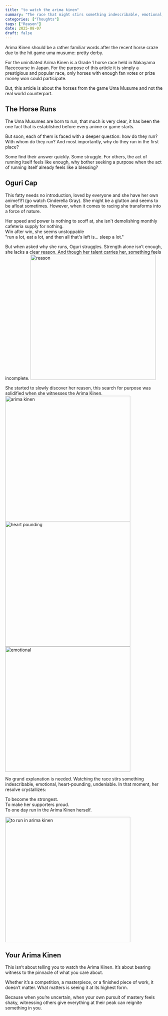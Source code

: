 ```yaml
---
title: "to watch the arima kinen"
summary: "The race that might stirs something indescribable, emotional, heart-pounding, undeniable"
categories: ["Thoughts"]
tags: ["Reason"]
date: 2025-08-07
draft: false
---
```


Arima Kinen should be a rather familiar words after the recent horse craze due to the hit game uma musume: pretty derby.

For the uninitiated Arima Kinen is a Grade 1 horse race held in Nakayama Racecourse in Japan. For the purpose of this article it is simply a prestigious and popular race, only horses with enough fan votes or prize money won could participate.

But, this article is about the horses from the game Uma Musume and not the real world counterpart.

## The Horse Runs
The Uma Musumes are born to run, that much is very clear, it has been the one fact that is established before every anime or game starts.

But soon, each of them is faced with a deeper question: how do they run? With whom do they run? And most importantly, why do they run in the first place?

Some find their answer quickly. Some struggle. For others, the act of running itself feels like enough, why bother seeking a purpose when the act of running itself already feels like a blessing?

## Oguri Cap
This fatty needs no introduction, loved by everyone and she have her own anime!1!1 (go watch Cinderella Gray). She might be a glutton and seems to be afloat sometimes. However, when it comes to racing she transforms into a force of nature.

Her speed and power is nothing to scoff at, she isn't demolishing monthly cafeteria supply for nothing.   
Win after win, she seems unstoppable  
"run a lot, eat a lot, and then all that's left is... sleep a lot."

But when asked why she runs, Oguri struggles. Strength alone isn’t enough, she lacks a clear reason. And though her talent carries her, something feels incomplete.
<img src="reason.jpg" alt="reason" style="width:400px;"/>

She started to slowly discover her reason, this search for purpose was solidified when she witnesses the Arima Kinen.
<img src="this_is_arima_kinen.jpg" alt="arima kinen" style="width:400px;"/>
<img src="pounding_heart.jpg" alt="heart pounding" style="width:400px;"/>
<img src="emotional.jpg" alt="emotional" style="width:400px;"/>

No grand explanation is needed. Watching the race stirs something indescribable, emotional, heart-pounding, undeniable. In that moment, her resolve crystallizes:  

To become the strongest.  
To make her supporters proud.  
To one day run in the Arima Kinen herself.  

<img src="i_want_to_run.jpg" alt="to run in arima kinen" style="width:400px;"/>

## Your Arima Kinen
This isn’t about telling you to watch the Arima Kinen. It’s about bearing witness to the pinnacle of what you care about.  

Whether it’s a competition, a masterpiece, or a finished piece of work, it doesn’t matter. What matters is seeing it at its highest form.  

Because when you’re uncertain, when your own pursuit of mastery feels shaky, witnessing others give everything at their peak can reignite something in you.  
